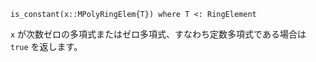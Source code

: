 ```
is_constant(x::MPolyRingElem{T}) where T <: RingElement
```

`x` が次数ゼロの多項式またはゼロ多項式、すなわち定数多項式である場合は `true` を返します。

